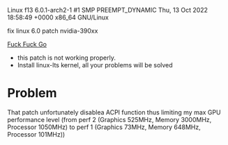 Linux f13 6.0.1-arch2-1 #1 SMP PREEMPT_DYNAMIC Thu, 13 Oct 2022 18:58:49 +0000 x86_64 GNU/Linux

fix linux 6.0 patch nvidia-390xx


[Fuck Fuck Go](https://yuceltoluyag.github.io/linux-ekran-karti-kurulumu/)

* this patch is not working properly.
* Install linux-lts kernel, all your problems will be solved
# Problem
 That patch unfortunately disablea ACPI function thus limiting my max GPU performance level (from perf 2 (Graphics 525MHz, Memory 3000MHz, Processor 1050MHz) to perf 1 (Graphics 73MHz, Memory 648MHz, Processor 101MHz))
 
